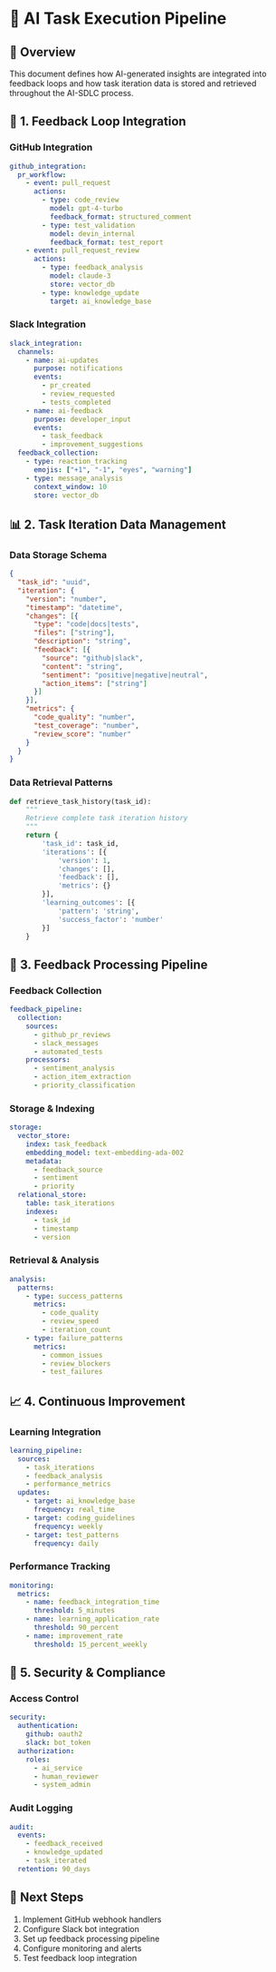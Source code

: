 # 🔄 AI Task Execution Pipeline

## 📌 Overview
This document defines how AI-generated insights are integrated into feedback loops and how task iteration data is stored and retrieved throughout the AI-SDLC process.

## 🔁 1. Feedback Loop Integration

### GitHub Integration
```yaml
github_integration:
  pr_workflow:
    - event: pull_request
      actions:
        - type: code_review
          model: gpt-4-turbo
          feedback_format: structured_comment
        - type: test_validation
          model: devin_internal
          feedback_format: test_report
    - event: pull_request_review
      actions:
        - type: feedback_analysis
          model: claude-3
          store: vector_db
        - type: knowledge_update
          target: ai_knowledge_base
```

### Slack Integration
```yaml
slack_integration:
  channels:
    - name: ai-updates
      purpose: notifications
      events:
        - pr_created
        - review_requested
        - tests_completed
    - name: ai-feedback
      purpose: developer_input
      events:
        - task_feedback
        - improvement_suggestions
  feedback_collection:
    - type: reaction_tracking
      emojis: ["+1", "-1", "eyes", "warning"]
    - type: message_analysis
      context_window: 10
      store: vector_db
```

## 📊 2. Task Iteration Data Management

### Data Storage Schema
```json
{
  "task_id": "uuid",
  "iteration": {
    "version": "number",
    "timestamp": "datetime",
    "changes": [{
      "type": "code|docs|tests",
      "files": ["string"],
      "description": "string",
      "feedback": [{
        "source": "github|slack",
        "content": "string",
        "sentiment": "positive|negative|neutral",
        "action_items": ["string"]
      }]
    }],
    "metrics": {
      "code_quality": "number",
      "test_coverage": "number",
      "review_score": "number"
    }
  }
}
```

### Data Retrieval Patterns
```python
def retrieve_task_history(task_id):
    """
    Retrieve complete task iteration history
    """
    return {
        'task_id': task_id,
        'iterations': [{
            'version': 1,
            'changes': [],
            'feedback': [],
            'metrics': {}
        }],
        'learning_outcomes': [{
            'pattern': 'string',
            'success_factor': 'number'
        }]
    }
```

## 🔄 3. Feedback Processing Pipeline

### Feedback Collection
```yaml
feedback_pipeline:
  collection:
    sources:
      - github_pr_reviews
      - slack_messages
      - automated_tests
    processors:
      - sentiment_analysis
      - action_item_extraction
      - priority_classification
```

### Storage & Indexing
```yaml
storage:
  vector_store:
    index: task_feedback
    embedding_model: text-embedding-ada-002
    metadata:
      - feedback_source
      - sentiment
      - priority
  relational_store:
    table: task_iterations
    indexes:
      - task_id
      - timestamp
      - version
```

### Retrieval & Analysis
```yaml
analysis:
  patterns:
    - type: success_patterns
      metrics:
        - code_quality
        - review_speed
        - iteration_count
    - type: failure_patterns
      metrics:
        - common_issues
        - review_blockers
        - test_failures
```

## 📈 4. Continuous Improvement

### Learning Integration
```yaml
learning_pipeline:
  sources:
    - task_iterations
    - feedback_analysis
    - performance_metrics
  updates:
    - target: ai_knowledge_base
      frequency: real_time
    - target: coding_guidelines
      frequency: weekly
    - target: test_patterns
      frequency: daily
```

### Performance Tracking
```yaml
monitoring:
  metrics:
    - name: feedback_integration_time
      threshold: 5_minutes
    - name: learning_application_rate
      threshold: 90_percent
    - name: improvement_rate
      threshold: 15_percent_weekly
```

## 🔐 5. Security & Compliance

### Access Control
```yaml
security:
  authentication:
    github: oauth2
    slack: bot_token
  authorization:
    roles:
      - ai_service
      - human_reviewer
      - system_admin
```

### Audit Logging
```yaml
audit:
  events:
    - feedback_received
    - knowledge_updated
    - task_iterated
  retention: 90_days
```

## 📝 Next Steps
1. Implement GitHub webhook handlers
2. Configure Slack bot integration
3. Set up feedback processing pipeline
4. Configure monitoring and alerts
5. Test feedback loop integration
